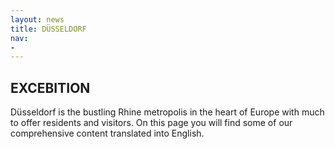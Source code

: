 ```yaml
---
layout: news
title: DÜSSELDORF
nav:
- 
---
```


## EXCEBITION

Düsseldorf is the bustling Rhine metropolis in the heart of Europe with much to offer residents and visitors. On this page you will find some of our comprehensive content translated into English.